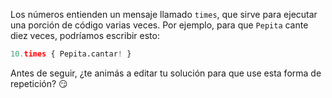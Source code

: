 Los números entienden un mensaje llamado `times`, que sirve para ejecutar una porción de código varias veces. Por ejemplo, para que `Pepita` cante diez veces, podríamos escribir esto:

```python
10.times { Pepita.cantar! }
```

Antes de seguir, ¿te animás a editar tu solución para que use esta forma de repetición? :smirk:
